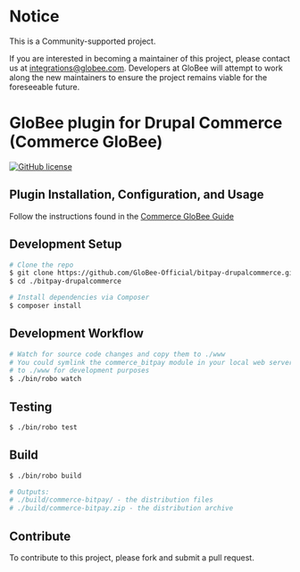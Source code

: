# Notice

This is a Community-supported project.

If you are interested in becoming a maintainer of this project, please contact us at integrations@globee.com. Developers at GloBee will attempt to work along the new maintainers to ensure the project remains viable for the foreseeable future.

# GloBee plugin for Drupal Commerce (Commerce GloBee)

[![GitHub license](https://img.shields.io/badge/license-MIT-blue.svg?style=flat-square)](https://raw.githubusercontent.com/GloBee-Official/bitpay-drupalcommerce/master/LICENSE.txt)

## Plugin Installation, Configuration, and Usage
Follow the instructions found in the [Commerce GloBee Guide](GUIDE.md)

## Development Setup

``` bash
# Clone the repo
$ git clone https://github.com/GloBee-Official/bitpay-drupalcommerce.git
$ cd ./bitpay-drupalcommerce

# Install dependencies via Composer
$ composer install
```

## Development Workflow

``` bash
# Watch for source code changes and copy them to ./www
# You could symlink the commerce_bitpay module in your local web server
# to ./www for development purposes
$ ./bin/robo watch
```

## Testing

``` bash
$ ./bin/robo test
```

## Build

``` bash
$ ./bin/robo build

# Outputs:
# ./build/commerce-bitpay/ - the distribution files
# ./build/commerce-bitpay.zip - the distribution archive
```

## Contribute

To contribute to this project, please fork and submit a pull request.